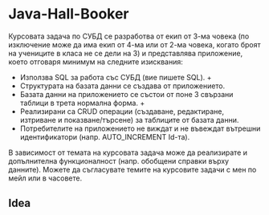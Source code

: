# Java-Hall-Booker

Курсовата задача по СУБД се разработва от екип от 3-ма човека (по изключение може да има екип от 4-ма или от 2-ма човека, когато броят на учениците в класа не се дели на 3) и представлява приложение, което отговаря минимум на следните изисквания:

  -  Използва SQL за работа със СУБД (вие пишете SQL). +
  -  Структурата на базата данни се създава от приложението. 
  -  Базата данни на приложението се състои от поне 3 свързани таблици в трета нормална форма. +
  -  Реализирани са CRUD операции (създаване, редактиране, изтриване и показване/търсене) за таблиците от базата данни.
  -  Потребителите на приложението не виждат и не въвеждат вътрешни идентификатори (напр. AUTO_INCREMENT Id-та).

В зависимост от темата на курсовата задача може да реализирате и допълнителна функционалност (напр. обобщени справки върху данните). Можете да съгласувате темите на курсовите задачи с мен по мейл или в часовете.

## Idea



